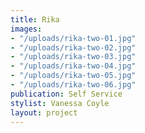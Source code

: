 ```yaml
---
title: Rika
images:
- "/uploads/rika-two-01.jpg"
- "/uploads/rika-two-02.jpg"
- "/uploads/rika-two-03.jpg"
- "/uploads/rika-two-04.jpg"
- "/uploads/rika-two-05.jpg"
- "/uploads/rika-two-06.jpg"
publication: Self Service
stylist: Vanessa Coyle
layout: project
---
```


